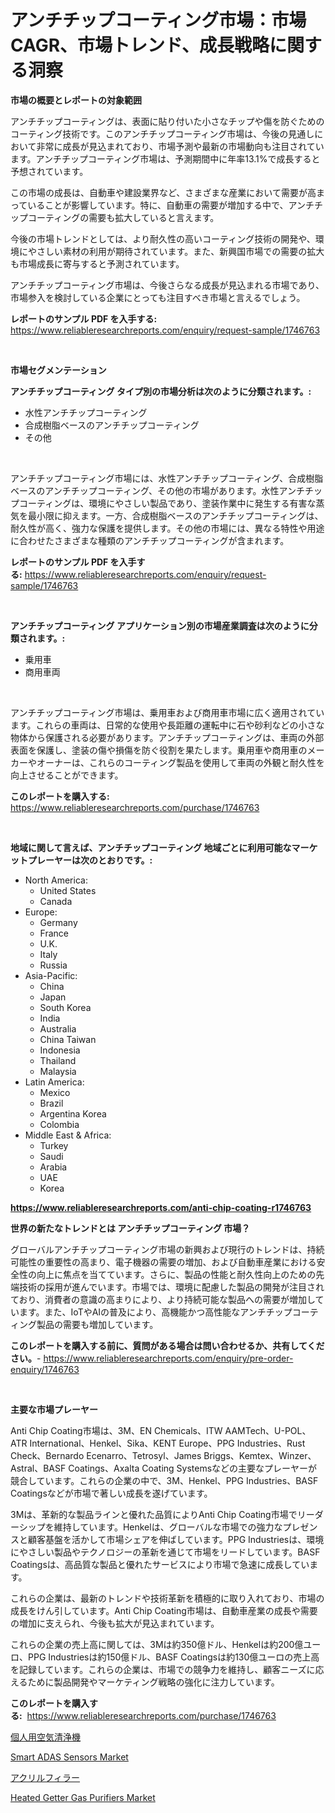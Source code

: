 <p><h1>アンチチップコーティング市場：市場CAGR、市場トレンド、成長戦略に関する洞察</h1></p><p><strong>市場の概要とレポートの対象範囲</strong></p>
<p><p>アンチチップコーティングは、表面に貼り付いた小さなチップや傷を防ぐためのコーティング技術です。このアンチチップコーティング市場は、今後の見通しにおいて非常に成長が見込まれており、市場予測や最新の市場動向も注目されています。アンチチップコーティング市場は、予測期間中に年率13.1%で成長すると予想されています。</p><p>この市場の成長は、自動車や建設業界など、さまざまな産業において需要が高まっていることが影響しています。特に、自動車の需要が増加する中で、アンチチップコーティングの需要も拡大していると言えます。</p><p>今後の市場トレンドとしては、より耐久性の高いコーティング技術の開発や、環境にやさしい素材の利用が期待されています。また、新興国市場での需要の拡大も市場成長に寄与すると予測されています。</p><p>アンチチップコーティング市場は、今後さらなる成長が見込まれる市場であり、市場参入を検討している企業にとっても注目すべき市場と言えるでしょう。</p></p>
<p><strong>レポートのサンプル PDF を入手する:</strong> <a href="https://www.reliableresearchreports.com/enquiry/request-sample/1746763">https://www.reliableresearchreports.com/enquiry/request-sample/1746763</a></p>
<p>&nbsp;</p>
<p><strong>市場セグメンテーション</strong></p>
<p><strong>アンチチップコーティング タイプ別の市場分析は次のように分類されます。:</strong></p>
<p><ul><li>水性アンチチップコーティング</li><li>合成樹脂ベースのアンチチップコーティング</li><li>その他</li></ul></p>
<p>&nbsp;</p>
<p><p>アンチチップコーティング市場には、水性アンチチップコーティング、合成樹脂ベースのアンチチップコーティング、その他の市場があります。水性アンチチップコーティングは、環境にやさしい製品であり、塗装作業中に発生する有害な蒸気を最小限に抑えます。一方、合成樹脂ベースのアンチチップコーティングは、耐久性が高く、強力な保護を提供します。その他の市場には、異なる特性や用途に合わせたさまざまな種類のアンチチップコーティングが含まれます。</p></p>
<p><strong>レポートのサンプル PDF を入手する:</strong>&nbsp;<a href="https://www.reliableresearchreports.com/enquiry/request-sample/1746763">https://www.reliableresearchreports.com/enquiry/request-sample/1746763</a></p>
<p>&nbsp;</p>
<p><strong> アンチチップコーティング アプリケーション別の市場産業調査は次のように分類されます。:</strong></p>
<p><ul><li>乗用車</li><li>商用車両</li></ul></p>
<p>&nbsp;</p>
<p><p>アンチチップコーティング市場は、乗用車および商用車市場に広く適用されています。これらの車両は、日常的な使用や長距離の運転中に石や砂利などの小さな物体から保護される必要があります。アンチチップコーティングは、車両の外部表面を保護し、塗装の傷や損傷を防ぐ役割を果たします。乗用車や商用車のメーカーやオーナーは、これらのコーティング製品を使用して車両の外観と耐久性を向上させることができます。</p></p>
<p><strong>このレポートを購入する:</strong>&nbsp; <a href="https://www.reliableresearchreports.com/purchase/1746763">https://www.reliableresearchreports.com/purchase/1746763</a></p>
<p>&nbsp;</p>
<p><strong>地域に関して言えば、アンチチップコーティング 地域ごとに利用可能なマーケットプレーヤーは次のとおりです。:</strong></p>
<p><ul>
    <li>
        North America:
        <ul>
            <li>United States</li>
            <li>Canada</li>
        </ul>
    </li>
    <li>
        Europe:
        <ul>
            <li>Germany</li>
            <li>France</li>
            <li>U.K.</li>
            <li>Italy</li>
            <li>Russia</li>
        </ul>
    </li>
    <li>
        Asia-Pacific:
        <ul>
            <li>China</li>
            <li>Japan</li>
            <li>South Korea</li>
            <li>India</li>
            <li>Australia</li>
            <li>China Taiwan</li>
            <li>Indonesia</li>
            <li>Thailand</li>
            <li>Malaysia</li>
        </ul>
    </li>
    <li>
        Latin America:
        <ul>
            <li>Mexico</li>
            <li>Brazil</li>
            <li>Argentina Korea</li>
            <li>Colombia</li>
        </ul>
    </li>
    <li>
        Middle East & Africa:
        <ul>
            <li>Turkey</li>
            <li>Saudi</li>
            <li>Arabia</li>
            <li>UAE</li>
            <li>Korea</li>
        </ul>
    </li>
    </ul></p>
<p><strong><a href="https://www.reliableresearchreports.com/anti-chip-coating-r1746763">https://www.reliableresearchreports.com/anti-chip-coating-r1746763</a></strong>&nbsp;</p>
<p><strong>世界の新たなトレンドとは アンチチップコーティング 市場？</strong></p>
<p><p>グローバルアンチチップコーティング市場の新興および現行のトレンドは、持続可能性の重要性の高まり、電子機器の需要の増加、および自動車産業における安全性の向上に焦点を当てています。さらに、製品の性能と耐久性向上のための先端技術の採用が進んでいます。市場では、環境に配慮した製品の開発が注目されており、消費者の意識の高まりにより、より持続可能な製品への需要が増加しています。また、IoTやAIの普及により、高機能かつ高性能なアンチチップコーティング製品の需要も増加しています。</p></p>
<p><strong>このレポートを購入する前に、質問がある場合は問い合わせるか、共有してください。</strong>- <a href="https://www.reliableresearchreports.com/enquiry/pre-order-enquiry/1746763">https://www.reliableresearchreports.com/enquiry/pre-order-enquiry/1746763</a></p>
<p>&nbsp;</p>
<p><strong>主要な市場プレーヤー</strong></p>
<p><p>Anti Chip Coating市場は、3M、EN Chemicals、ITW AAMTech、U-POL、ATR International、Henkel、Sika、KENT Europe、PPG Industries、Rust Check、Bernardo Ecenarro、Tetrosyl、James Briggs、Kemtex、Winzer、Astral、BASF Coatings、Axalta Coating Systemsなどの主要なプレーヤーが競合しています。これらの企業の中で、3M、Henkel、PPG Industries、BASF Coatingsなどが市場で著しい成長を遂げています。</p><p>3Mは、革新的な製品ラインと優れた品質によりAnti Chip Coating市場でリーダーシップを維持しています。Henkelは、グローバルな市場での強力なプレゼンスと顧客基盤を活かして市場シェアを伸ばしています。PPG Industriesは、環境にやさしい製品やテクノロジーの革新を通じて市場をリードしています。BASF Coatingsは、高品質な製品と優れたサービスにより市場で急速に成長しています。</p><p>これらの企業は、最新のトレンドや技術革新を積極的に取り入れており、市場の成長をけん引しています。Anti Chip Coating市場は、自動車産業の成長や需要の増加に支えられ、今後も拡大が見込まれています。</p><p>これらの企業の売上高に関しては、3Mは約350億ドル、Henkelは約200億ユーロ、PPG Industriesは約150億ドル、BASF Coatingsは約130億ユーロの売上高を記録しています。これらの企業は、市場での競争力を維持し、顧客ニーズに応えるために製品開発やマーケティング戦略の強化に注力しています。</p></p>
<p><strong>このレポートを購入する:</strong>&nbsp;&nbsp;<a href="https://www.reliableresearchreports.com/purchase/1746763">https://www.reliableresearchreports.com/purchase/1746763</a></p>
<p><p><a href="https://github.com/EstaSprer20231/Market-Research-Report-List-1/blob/main/970240724940.md">個人用空気清浄機</a></p><p><a href="https://www.linkedin.com/pulse/smart-adas-sensors-market-provides-comprehensive-analysis-u5o6e?trackingId=gvvPFCcwvkVLQDgY%2Bx%2BqQQ%3D%3D">Smart ADAS Sensors Market</a></p><p><a href="https://github.com/vlcostes/Market-Research-Report-List-1/blob/main/286098024939.md">アクリルフィラー</a></p><p><a href="https://www.linkedin.com/pulse/heated-getter-gas-purifiers-market-size-focuses-dynamics-xeude?trackingId=qBDHIXkf4bNohBCP6rDGXg%3D%3D">Heated Getter Gas Purifiers Market</a></p></p>
